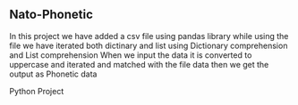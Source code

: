 ## Nato-Phonetic
In this project we have added a csv file using pandas library
while using the file we have iterated both dictinary and list using 
Dictionary comprehension and List comprehension
When we input the data it is converted to uppercase and iterated and matched with the file data
then we get the output as Phonetic data 

Python Project
